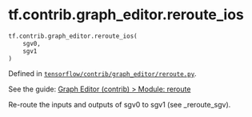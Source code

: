 <div itemscope itemtype="http://developers.google.com/ReferenceObject">
<meta itemprop="name" content="tf.contrib.graph_editor.reroute_ios" />
</div>

# tf.contrib.graph_editor.reroute_ios

``` python
tf.contrib.graph_editor.reroute_ios(
    sgv0,
    sgv1
)
```



Defined in [`tensorflow/contrib/graph_editor/reroute.py`](https://www.tensorflow.org/code/tensorflow/contrib/graph_editor/reroute.py).

See the guide: [Graph Editor (contrib) > Module: reroute](../../../../../api_guides/python/contrib.graph_editor.md#Module_reroute)

Re-route the inputs and outputs of sgv0 to sgv1 (see _reroute_sgv).